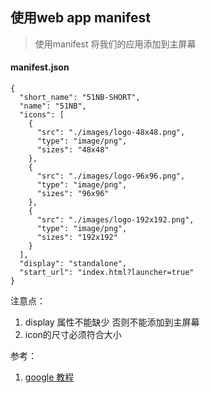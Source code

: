 ## 使用web app manifest

> 使用manifest 将我们的应用添加到主屏幕

#### manifest.json

```
{
  "short_name": "51NB-SHORT",
  "name": "51NB",
  "icons": [
    {
      "src": "./images/logo-48x48.png",
      "type": "image/png",
      "sizes": "48x48"
    },
    {
      "src": "./images/logo-96x96.png",
      "type": "image/png",
      "sizes": "96x96"
    },
    {
      "src": "./images/logo-192x192.png",
      "type": "image/png",
      "sizes": "192x192"
    }
  ],
  "display": "standalone",
  "start_url": "index.html?launcher=true"
}
```

注意点：

1. display 属性不能缺少 否则不能添加到主屏幕
2. icon的尺寸必须符合大小

参考：  
1. [google 教程](https://developers.google.com/web/fundamentals/web-app-manifest
)

